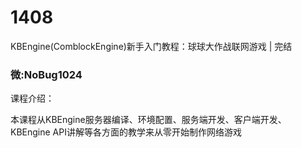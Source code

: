 # 1408
KBEngine(ComblockEngine)新手入门教程：球球大作战联网游戏 | 完结
### 微:NoBug1024 


课程介绍：

本课程从KBEngine服务器编译、环境配置、服务端开发、客户端开发、KBEngine API讲解等各方面的教学来从零开始制作网络游戏

